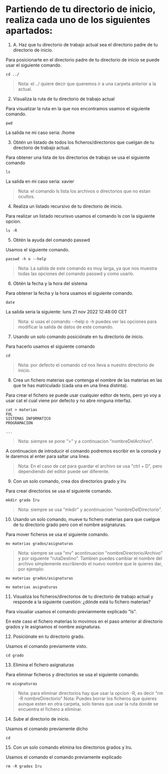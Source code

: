 # Partiendo de tu directorio de inicio, realiza cada uno de los siguientes apartados:

1. A. Haz que tu directorio de trabajo actual sea el directorio padre de tu directorio de inicio.

Para posicionarte en el directorio padre de tu directorio de inicio se puede usar el siguiente comando.

~~~
cd ../
~~~

>Nota: el ../  quiere decir que queremos ir a una carpeta anterior a la actual.

2. Visualiza la ruta de tu directorio de trabajo actual

Para visualizar la ruta en la que nos encontramos usamos el siguiente comando.

~~~
pwd
~~~

La salida ne mi caso seria: /home

3. Obtén un listado de todos los ficheros/directorios que cuelgan de tu directorio de trabajo actual.

Para obtener una lista de los directorios de trabajo se usa el siguiente comando

~~~
ls
~~~
La salida en mi caso seria: xavier

>Nota: el comando ls lista los archivos o directorios que no estan ocultos.

4. Realiza un listado recursivo de tu directorio de inicio.

Para realizar un listado recurisvo usamos el comando ls con la siguiente opcion.

~~~
ls -R
~~~

5. Obtén la ayuda del comando passwd

Usamos el siguiente comando.

~~~
passwd -h o --help
~~~ 

>Nota: La salida de este comando es muy larga, ya que nos muestra todas las opciones del comando passwd y como usarlo.

6. Obtén la fecha y la hora del sistema

Para obtener la fecha y la hora usamos el siguiente comando.

~~~
date 
~~~

La salida seria la siguiente: luns 21 nov 2022 12:48:00 CET

>Nota: si usas el comando --help o -h puedes ver las opciones para modificar la salida de datos de este comando.

7. Usando un solo comando posiciónate en tu directorio de inicio.

Para hacerlo usamos el siguiente comando

~~~
cd 
~~~

>Nota: por defecto el comando cd nos lleva a nuestro directorio de inicio.

8. Crea un fichero materias que contenga el nombre de las materias en las que te has matriculado (cada una en una línea distinta).

Para crear el fichero se puede usar cualquier editor de texto, pero yo voy a usar cat el cual viene por defecto y no abre ninguna interfaz.

~~~ 
cat > materias
FOL
SISTEMAS INFORMATICO
PROGRAMACION

...
~~~

>Nota: siempre se pone ">" y a continuacion "nombreDelArchivo".

A continuacion de introducir el comando podremos escribir en la consola y le daremos al enter para saltar una linea.

>Nota: En el caso de cat para guardar el archivo se usa "ctrl + D", pero dependiendo del editor puede ser diferente.

9. Con un solo comando, crea dos directorios grado y lru

Para crear directorios se usa el siguiente comando.

~~~
mkdir grado Iru
~~~ 

>Nota: siempre se usa "mkdir" y acontinuacion "nombreDelDirectorio".

10. Usando un solo comando, mueve tu fichero materias para que cuelgue de tu directorio grado pero con el nombre asignaturas.

Para mover ficheros se usa el siguiente comando.

~~~
mv materias grados/asignaturas
~~~

>Nota: siempre se usa "mv" acontinuacion "nombreDirectorio/Archivo" y por siguiente "rutaDestino". Tambien puedes cambiar el nombre del archivo simplemente escribiendo el nuevo nombre que le quieres dar, por ejemplo:

~~~
mv materias grados/asignaturas

mv materias asignaturas
~~~

11. Visualiza los ficheros/directorios de tu directorio de trabajo actual y responde a la siguiente cuestión: ¿dónde está tu fichero materias?

Para visualiar usamos el comando previanmente explicado "ls".

En este caso el fichero materias lo movimos en el paso anterior al directorio grados y le asignamos el nombre asignaturas.

12. Posiciónate en tu directorio grado.

Usamos el comando previamente visto.

~~~
cd grado
~~~ 


13. Elimina el fichero asignaturas

Para eliminar ficheros y directorios se usa el siguiente comando.

~~~
rm aisgnaturas
~~~

>Nota: para eliminar directorios hay que usar la opcion -R, es decir "rm -R nombreDirectorio"
>Nota: Puedes borrar los ficheros que quieres aunque esten en otra carpeta, solo tienes que usar la ruta donde se encuentra el fichero a eliminar.

14. Sube al directorio de inicio.

Usamos el comando previamente dicho

~~~
cd
~~~

15. Con un solo comando elimina los directorios grados y Iru.

Usamos el comando el comando previamente explicado

~~~
rm -R grados Iru
~~~
